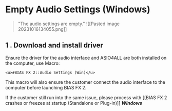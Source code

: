 # Empty Audio Settings (Windows)
>"The audio settings are empty."
![[Pasted image 20231016134055.png]]

## 1 . Download and install driver

Ensure the driver for the audio interface and ASIO4ALL are both installed on the computer, use Macro:

	<u>#BIAS FX 2::Audio Settings (Win)</u>

This macro will also ensure the customer connect the audio interface to the computer before launching BIAS FX 2. 

If the customer still run into the same issue, please process with [[BIAS FX 2 crashes or freezes at startup (Standalone or Plug-in)]] 
***Windows***
